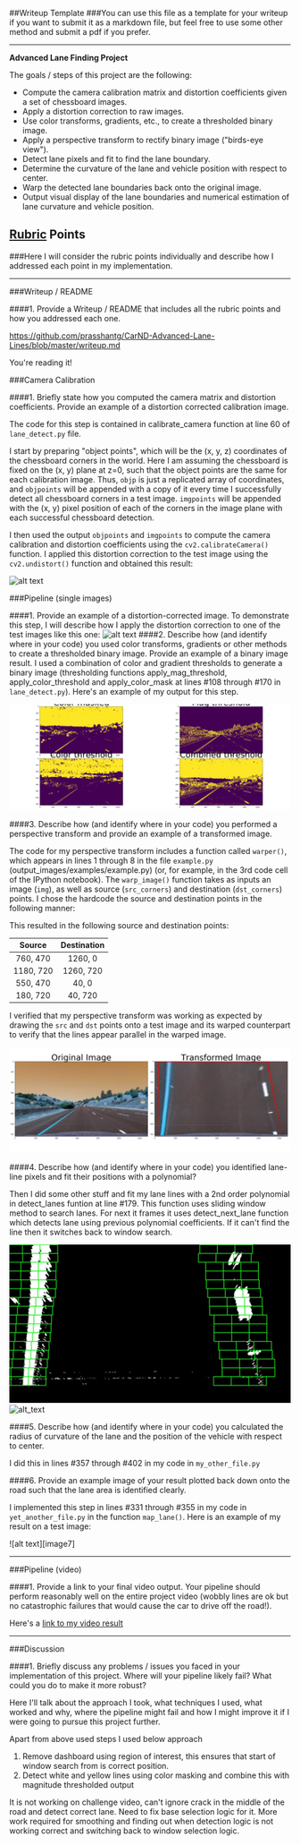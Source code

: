 ##Writeup Template
###You can use this file as a template for your writeup if you want to submit it as a markdown file, but feel free to use some other method and submit a pdf if you prefer.

---

**Advanced Lane Finding Project**

The goals / steps of this project are the following:

* Compute the camera calibration matrix and distortion coefficients given a set of chessboard images.
* Apply a distortion correction to raw images.
* Use color transforms, gradients, etc., to create a thresholded binary image.
* Apply a perspective transform to rectify binary image ("birds-eye view").
* Detect lane pixels and fit to find the lane boundary.
* Determine the curvature of the lane and vehicle position with respect to center.
* Warp the detected lane boundaries back onto the original image.
* Output visual display of the lane boundaries and numerical estimation of lane curvature and vehicle position.

[//]: # (Image References)

[image1]: ./output_images/undistort_output.png "Undistorted"
[image2]: ./test_images/undistort_output1.jpg "Road Transformed"
[image3]: ./output_images/thresholded_output1.png "Binary Example"
[image4]: ./output_images/transformed_output1.png "Warped Example"
[image5]: ./output_images/win_img_output1.jpg "Window search example"
[image5]: ./output_images/lanes_detected_output1.jpg "Fit Visual"
[image6]: ./output_images/example_output.jpg "Output"
[video1]: ./project_output.mp4 "Video"

## [Rubric](https://review.udacity.com/#!/rubrics/571/view) Points
###Here I will consider the rubric points individually and describe how I addressed each point in my implementation.  

---
###Writeup / README

####1. Provide a Writeup / README that includes all the rubric points and how you addressed each one.

https://github.com/prasshantg/CarND-Advanced-Lane-Lines/blob/master/writeup.md

You're reading it!

###Camera Calibration

####1. Briefly state how you computed the camera matrix and distortion coefficients. Provide an example of a distortion corrected calibration image.

The code for this step is contained in calibrate_camera function at line 60 of `lane_detect.py` file.  

I start by preparing "object points", which will be the (x, y, z) coordinates of the chessboard corners in the world. Here I am assuming the chessboard is fixed on the (x, y) plane at z=0, such that the object points are the same for each calibration image.  Thus, `objp` is just a replicated array of coordinates, and `objpoints` will be appended with a copy of it every time I successfully detect all chessboard corners in a test image.  `imgpoints` will be appended with the (x, y) pixel position of each of the corners in the image plane with each successful chessboard detection.  

I then used the output `objpoints` and `imgpoints` to compute the camera calibration and distortion coefficients using the `cv2.calibrateCamera()` function.  I applied this distortion correction to the test image using the `cv2.undistort()` function and obtained this result: 

![alt text][image1]

###Pipeline (single images)

####1. Provide an example of a distortion-corrected image.
To demonstrate this step, I will describe how I apply the distortion correction to one of the test images like this one:
![alt text][image2]
####2. Describe how (and identify where in your code) you used color transforms, gradients or other methods to create a thresholded binary image.  Provide an example of a binary image result.
I used a combination of color and gradient thresholds to generate a binary image (thresholding functions apply_mag_threshold, apply_color_threshold and apply_color_mask at lines #108 through #170 in `lane_detect.py`).  Here's an example of my output for this step.

![alt text][image3]

####3. Describe how (and identify where in your code) you performed a perspective transform and provide an example of a transformed image.

The code for my perspective transform includes a function called `warper()`, which appears in lines 1 through 8 in the file `example.py` (output_images/examples/example.py) (or, for example, in the 3rd code cell of the IPython notebook).  The `warp_image()` function takes as inputs an image (`img`), as well as source (`src_corners`) and destination (`dst_corners`) points.  I chose the hardcode the source and destination points in the following manner:

This resulted in the following source and destination points:

| Source        | Destination   | 
|:-------------:|:-------------:| 
| 760, 470      | 1260, 0       | 
| 1180, 720     | 1260, 720     |
| 550, 470      | 40, 0         |
| 180, 720      | 40, 720       |

I verified that my perspective transform was working as expected by drawing the `src` and `dst` points onto a test image and its warped counterpart to verify that the lines appear parallel in the warped image.

![alt text][image4]

####4. Describe how (and identify where in your code) you identified lane-line pixels and fit their positions with a polynomial?

Then I did some other stuff and fit my lane lines with a 2nd order polynomial in detect_lanes funtion at line #179. This function uses sliding window method to search lanes. For next it frames it uses detect_next_lane function which detects lane using previous polynomial coefficients. If it can't find the line then it switches back to window search.

![alt text][image5]
![alt_text][image6]

####5. Describe how (and identify where in your code) you calculated the radius of curvature of the lane and the position of the vehicle with respect to center.

I did this in lines #357 through #402 in my code in `my_other_file.py`

####6. Provide an example image of your result plotted back down onto the road such that the lane area is identified clearly.

I implemented this step in lines #331 through #355 in my code in `yet_another_file.py` in the function `map_lane()`.  Here is an example of my result on a test image:

![alt text][image7]

---

###Pipeline (video)

####1. Provide a link to your final video output.  Your pipeline should perform reasonably well on the entire project video (wobbly lines are ok but no catastrophic failures that would cause the car to drive off the road!).

Here's a [link to my video result](./project_output.mp4)

---

###Discussion

####1. Briefly discuss any problems / issues you faced in your implementation of this project.  Where will your pipeline likely fail?  What could you do to make it more robust?

Here I'll talk about the approach I took, what techniques I used, what worked and why, where the pipeline might fail and how I might improve it if I were going to pursue this project further.  


Apart from above used steps I used below approach
1. Remove dashboard using region of interest, this ensures that start of window search from is correct position.
2. Detect white and yellow lines using color masking and combine this with magnitude thresholded output

It is not working on challenge video, can't ignore crack in the middle of the road and detect correct lane. Need to fix base selection logic for it. More work required for smoothing and finding out when detection logic is not working correct and switching back to window selection logic.